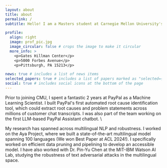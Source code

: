 ```yaml
---
layout: about
title: about
permalink: /
subtitle: Hello! I am a Masters student at Carnegie Mellon University's Language Technologies Institute, where I'll be specialisaing in the areas of Natural Language Processing and Machine Learning.

profile:
  align: right
  image: prof_pic.jpg
  image_circular: false # crops the image to make it circular
  more_info: >
    <p>Gates Hillman Center</p>
    <p>5000 Forbes Avenue</p>
    <p>Pittsburgh, PA 15213</p>

news: true # includes a list of news items
selected_papers: true # includes a list of papers marked as "selected={true}"
social: true # includes social icons at the bottom of the page
---
```


<!-- Hello! I am a Masters student at Carnegie Mellon University's Language Technologies Institute, where I'll be specialisaing in the areas of Natural Language Processing and Machine Learning. \ -->

Prior to joining CMU, I spent a fantastic 2 years at PayPal as a Machine Learning Scientist. I built PayPal's first automated root cause identification tool, which could extract root causes and problem statements across millions of customer chat transcripts. I was also part of the team working on the first LLM-based PayPal Assistant chatbot. \

My research has spanned across multilingual NLP and robustness. I worked on the Aya Project, where we built a state-of-the-art multilingual model spanning 100 languages (We won Best Paper at ACL 2024!). I specifically worked on efficient data pruning and pipelining to develop an accessible model. I have also worked with Dr. Pin-Yu Chen at the MIT-IBM Watson AI Lab, studying the robustness of text adversarial attacks in the multilingual space.
